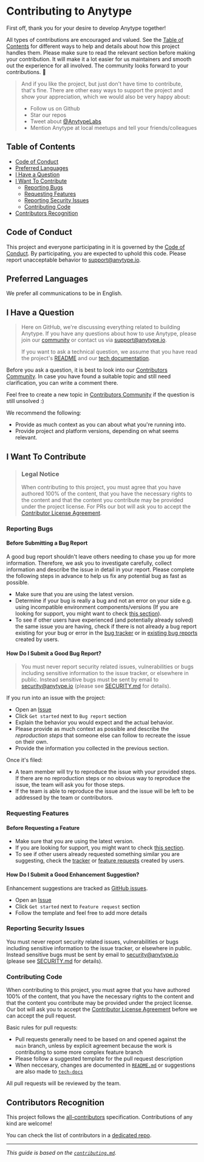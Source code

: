 # Contributing to Anytype

First off, thank you for your desire to develop Anytype together!

All types of contributions are encouraged and valued. See the [Table of Contents](#table-of-contents) for different ways to help and details about how this project handles them. Please make sure to read the relevant section before making your contribution. It will make it a lot easier for us maintainers and smooth out the experience for all involved. The community looks forward to your contributions. 🎉

> And if you like the project, but just don't have time to contribute, that's fine. There are other easy ways to support the project and show your appreciation, which we would also be very happy about:
> - Follow us on Github
> - Star our repos
> - Tweet about [@AnytypeLabs](https://twitter.com/AnytypeLabs)
> - Mention Anytype at local meetups and tell your friends/colleagues

## Table of Contents

- [Code of Conduct](#code-of-conduct)
- [Preferred Languages](#preferred-languages)
- [I Have a Question](#i-have-a-question)
- [I Want To Contribute](#i-want-to-contribute)
  - [Reporting Bugs](#reporting-bugs)
  - [Requesting Features](#requesting-features)
  - [Reporting Security Issues](#reporting-security-issues)
  - [Contributing Code](#contributing-code)
- [Contributors Recognition](#contributors-recognition)

## Code of Conduct

This project and everyone participating in it is governed by the
[Code of Conduct](CODE_OF_CONDUCT.md).
By participating, you are expected to uphold this code. Please report unacceptable behavior to [support@anytype.io](mailto:support@anytype.io).

## Preferred Languages

We prefer all communications to be in English.

## I Have a Question

> Here on GitHub, we're discussing everything related to building Anytype. If you have any questions about how to use Anytype, please join our [community](https://community.anytype.io) or contact us via [support@anytype.io](mailto:support@anytype.io).
>
> If you want to ask a technical question, we assume that you have read the project's [README](../README.md) and our [tech documentation](https://tech.anytype.io).

Before you ask a question, it is best to look into our [Contributors Community](https://github.com/orgs/anyproto/discussions). In case you have found a suitable topic and still need clarification, you can write a comment there.

Feel free to create a new topic in [Contributors Community](https://github.com/orgs/anyproto/discussions) if the question is still unsolved :)

We recommend the following:

- Provide as much context as you can about what you're running into.
- Provide project and platform versions, depending on what seems relevant.

## I Want To Contribute

> ### Legal Notice 
> When contributing to this project, you must agree that you have authored 100% of the content, that you have the necessary rights to the content and that the content you contribute may be provided under the project license. For PRs our bot will ask you to accept the [Contributor License Agreement](https://github.com/anyproto/open/blob/main/templates/CLA.md).

### Reporting Bugs

#### Before Submitting a Bug Report

A good bug report shouldn't leave others needing to chase you up for more information. Therefore, we ask you to investigate carefully, collect information and describe the issue in detail in your report. Please complete the following steps in advance to help us fix any potential bug as fast as possible.

- Make sure that you are using the latest version.
- Determine if your bug is really a bug and not an error on your side e.g. using incompatible environment components/versions (If you are looking for support, you might want to check [this section](#i-have-a-question)).
- To see if other users have experienced (and potentially already solved) the same issue you are having, check if there is not already a bug report existing for your bug or error in the [bug tracker](issues?q=label%3Abug) or in [existing bug reports](https://community.anytype.io/c/bug-reports/l/latest?board=default) created by users.

#### How Do I Submit a Good Bug Report?

> You must never report security related issues, vulnerabilities or bugs including sensitive information to the issue tracker, or elsewhere in public. Instead sensitive bugs must be sent by email to [security@anytype.io](mailto:security@anytype.io) (please see [SECURITY.md](SECURITY.md) for details).

If you run into an issue with the project:

- Open an [Issue](/issues/new/choose)
- Click `Get started` next to `Bug report` section
- Explain the behavior you would expect and the actual behavior.
- Please provide as much context as possible and describe the *reproduction steps* that someone else can follow to recreate the issue on their own.
- Provide the information you collected in the previous section.

Once it's filed:

- A team member will try to reproduce the issue with your provided steps. If there are no reproduction steps or no obvious way to reproduce the issue, the team will ask you for those steps.
- If the team is able to reproduce the issue and the issue will be left to be addressed by the team or contributors.

### Requesting Features

#### Before Requesting a Feature

- Make sure that you are using the latest version.
- If you are looking for support, you might want to check [this section](#i-have-a-question).
- To see if other users already requested something similar you are suggesting, check the [tracker](issues?q=label%3Aenhancement) or [feature requests](https://community.anytype.io/c/feature-requests/l/latest?board=default) created by users.

#### How Do I Submit a Good Enhancement Suggestion?

Enhancement suggestions are tracked as [GitHub issues](/issues).

- Open an [Issue](/issues/new/choose)
- Click `Get started` next to `Feature request` section
- Follow the template and feel free to add more details

### Reporting Security Issues

You must never report security related issues, vulnerabilities or bugs including sensitive information to the issue tracker, or elsewhere in public. Instead sensitive bugs must be sent by email to [security@anytype.io](mailto:security@anytype.io) (please see [SECURITY.md](SECURITY.md) for details).

### Contributing Code
When contributing to this project, you must agree that you have authored 100% of the content, that you have the necessary rights to the content and that the content you contribute may be provided under the project license. Our bot will ask you to accept the [Contributor License Agreement](https://github.com/anyproto/open/blob/main/templates/CLA.md) before we can accept the pull request.

Basic rules for pull requests:
- Pull requests generally need to be based on and opened against the `main` branch, unless by explicit agreement because the work is contributing to some more complex feature branch
- Please follow a suggested template for the pull request description
- When neccesary, changes are documented in [`README.md`](../README.md) or suggestions are also made to [`tech-docs`](https://github.com/anyproto/tech-docs)

All pull requests will be reviewed by the team.

## Contributors Recognition

This project follows the [all-contributors](https://github.com/all-contributors/all-contributors) specification. Contributions of any kind are welcome! 

You can check the list of contributors in a [dedicated repo](https://github.com/anyproto/contributors).

---

*This guide is based on the [`contributing.md`](https://contributing.md/example/).*
